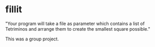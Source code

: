 # fillit

"Your program will take a file as parameter which contains a list of Tetriminos and arrange them to create the smallest square possible."

This was a group project.
